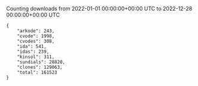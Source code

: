 
Counting downloads from 2022-01-01 00:00:00+00:00 UTC to 2022-12-28 00:00:00+00:00 UTC

```
{
    "arkode": 243,
    "cvode": 1998,
    "cvodes": 308,
    "ida": 541,
    "idas": 239,
    "kinsol": 311,
    "sundials": 28820,
    "clones": 129063,
    "total": 161523
}
```
